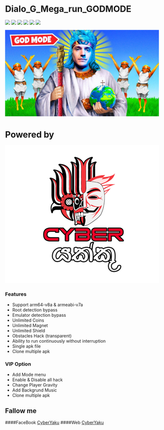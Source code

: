 # Dialo_G_Mega_run_GODMODE
![](https://img.shields.io/github/stars/pandao/editor.md.svg) ![](https://img.shields.io/github/forks/pandao/editor.md.svg) ![](https://img.shields.io/github/tag/pandao/editor.md.svg) ![](https://img.shields.io/github/release/pandao/editor.md.svg) ![](https://img.shields.io/github/issues/pandao/editor.md.svg) ![](https://img.shields.io/bower/v/editor.md.svg)

![](https://github.com/00sanoj00/Dialo_G_Mega_run_GODMOD/blob/master/img/maxresdefault.jpg?raw=true)

# Powered by
![](https://github.com/00sanoj00/Dialo_G_Mega_run_GODMOD/blob/master/img/cyber.png?raw=true)

### Features

- Support arm64-v8a & armeabi-v7a
- Root detection bypass
- Emulator detection bypass
- Unlimited Coins
- Unlimited Magnet
- Unlimited Shield
- Obstacles Hack (transparent)
- Ability to run continuously without interruption
- Single apk file
- Clone multiple apk

### VIP Option
- Add Mode menu
- Enable & Disable all hack
- Change Player Gravity
- Add Backgrund Music
- Clone multiple apk



## Fallow me
####FaceBook [CyberYaku](https://web.facebook.com/groups/Data.Horu.Backup "Heading link")
####Web [CyberYaku](https://cyberyakku.info/ "Heading link")
